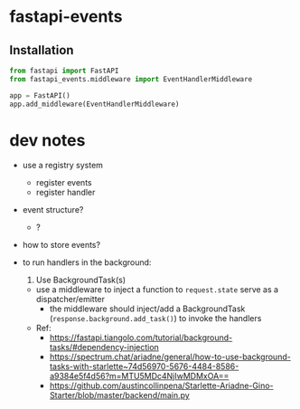 # fastapi-events

## Installation

```python
from fastapi import FastAPI
from fastapi_events.middleware import EventHandlerMiddleware

app = FastAPI()
app.add_middleware(EventHandlerMiddleware)
```

# dev notes

- use a registry system
    - register events
    - register handler
- event structure?
    - ?
- how to store events?
- to run handlers in the background:
    1. Use BackgroundTask(s)

    - use a middleware to inject a function to `request.state` serve as a dispatcher/emitter
        - the middleware should inject/add a BackgroundTask (`response.background.add_task()`) to invoke the handlers
    - Ref:
        - https://fastapi.tiangolo.com/tutorial/background-tasks/#dependency-injection
        - https://spectrum.chat/ariadne/general/how-to-use-background-tasks-with-starlette~74d56970-5676-4484-8586-a9384e5f4d56?m=MTU5MDc4NjIwMDMxOA==
        - https://github.com/austincollinpena/Starlette-Ariadne-Gino-Starter/blob/master/backend/main.py